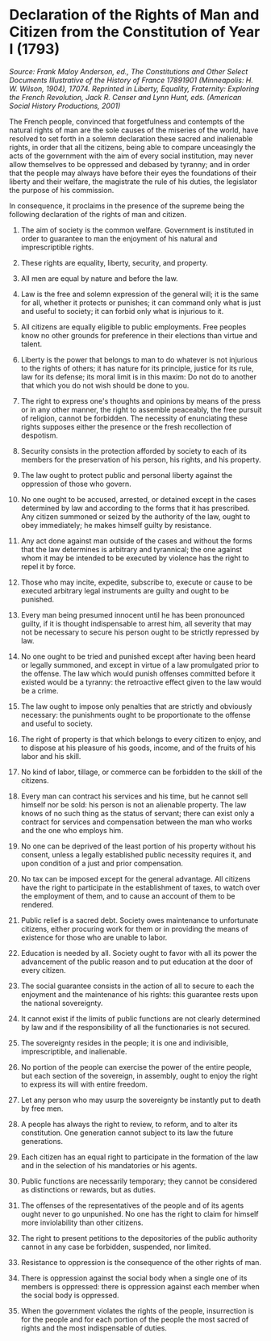 # Declaration of the Rights of Man and Citizen from the Constitution of Year I (1793)
*Source: Frank Maloy Anderson, ed., The Constitutions and Other Select Documents Illustrative of the History of France 1789­1901 (Minneapolis: H. W. Wilson, 1904), 170­74. Reprinted in Liberty, Equality, Fraternity: Exploring the French Revolution, Jack R. Censer and Lynn Hunt, eds. (American Social History Productions, 2001)*

The French people, convinced that forgetfulness and contempts of the natural rights of man are the sole causes of the miseries of the world, have resolved to set forth in a solemn declaration these sacred and inalienable rights, in order that all the citizens, being able to compare unceasingly the acts of the government with the aim of every social institution, may never allow themselves to be oppressed and debased by tyranny; and in order that the people may always have before their eyes the foundations of their liberty and their welfare, the magistrate the rule of his duties, the legislator the purpose of his commission.

In consequence, it proclaims in the presence of the supreme being the following declaration of the rights of man and citizen.

1. The aim of society is the common welfare. Government is instituted in order to guarantee to man the enjoyment of his natural and imprescriptible rights.

2. These rights are equality, liberty, security, and property.

3. All men are equal by nature and before the law.

4. Law is the free and solemn expression of the general will; it is the same for all, whether it protects or punishes; it can command only what is just and useful to society; it can forbid only what is injurious to it.

5. All citizens are equally eligible to public employments. Free peoples know no other grounds for preference in their elections than virtue and talent.

6. Liberty is the power that belongs to man to do whatever is not injurious to the rights of others; it has nature for its principle, justice for its rule, law for its defense; its moral limit is in this maxim: Do not do to another that which you do not wish should be done to you.

7. The right to express one's thoughts and opinions by means of the press or in any other manner, the right to assemble peaceably, the free pursuit of religion, cannot be forbidden. The necessity of enunciating these rights supposes either the presence or the fresh recollection of despotism.

8. Security consists in the protection afforded by society to each of its members for the preservation of his person, his rights, and his property.

9. The law ought to protect public and personal liberty against the oppression of those who govern.

10. No one ought to be accused, arrested, or detained except in the cases determined by law and according to the forms that it has prescribed. Any citizen summoned or seized by the authority of the law, ought to obey immediately; he makes himself guilty by resistance.

11. Any act done against man outside of the cases and without the forms that the law determines is arbitrary and tyrannical; the one against whom it may be intended to be executed by violence has the right to repel it by force.

12. Those who may incite, expedite, subscribe to, execute or cause to be executed arbitrary legal instruments are guilty and ought to be punished.

13. Every man being presumed innocent until he has been pronounced guilty, if it is thought indispensable to arrest him, all severity that may not be necessary to secure his person ought to be strictly repressed by law.

14. No one ought to be tried and punished except after having been heard or legally summoned, and except in virtue of a law promulgated prior to the offense. The law which would punish offenses committed before it existed would be a tyranny: the retroactive effect given to the law would be a crime.

15. The law ought to impose only penalties that are strictly and obviously necessary: the punishments ought to be proportionate to the offense and useful to society.

16. The right of property is that which belongs to every citizen to enjoy, and to dispose at his pleasure of his goods, income, and of the fruits of his labor and his skill.

17. No kind of labor, tillage, or commerce can be forbidden to the skill of the citizens.

18. Every man can contract his services and his time, but he cannot sell himself nor be sold: his person is not an alienable property. The law knows of no such thing as the status of servant; there can exist only a contract for services and compensation between the man who works and the one who employs him.

19. No one can be deprived of the least portion of his property without his consent, unless a legally established public necessity requires it, and upon condition of a just and prior compensation.

20. No tax can be imposed except for the general advantage. All citizens have the right to participate in the establishment of taxes, to watch over the employment of them, and to cause an account of them to be rendered.

21. Public relief is a sacred debt. Society owes maintenance to unfortunate citizens, either procuring work for them or in providing the means of existence for those who are unable to labor.

22. Education is needed by all. Society ought to favor with all its power the advancement of the public reason and to put education at the door of every citizen.

23. The social guarantee consists in the action of all to secure to each the enjoyment and the maintenance of his rights: this guarantee rests upon the national sovereignty.

24. It cannot exist if the limits of public functions are not clearly determined by law and if the responsibility of all the functionaries is not secured.

25. The sovereignty resides in the people; it is one and indivisible, imprescriptible, and inalienable.

26. No portion of the people can exercise the power of the entire people, but each section of the sovereign, in assembly, ought to enjoy the right to express its will with entire freedom.

27. Let any person who may usurp the sovereignty be instantly put to death by free men.

28. A people has always the right to review, to reform, and to alter its constitution. One generation cannot subject to its law the future generations.

29. Each citizen has an equal right to participate in the formation of the law and in the selection of his mandatories or his agents.

30. Public functions are necessarily temporary; they cannot be considered as distinctions or rewards, but as duties.

31. The offenses of the representatives of the people and of its agents ought never to go unpunished. No one has the right to claim for himself more inviolability than other citizens.

32. The right to present petitions to the depositories of the public authority cannot in any case be forbidden, suspended, nor limited.

33. Resistance to oppression is the consequence of the other rights of man.

34. There is oppression against the social body when a single one of its members is oppressed: there is oppression against each member when the social body is oppressed.

35. When the government violates the rights of the people, insurrection is for the people and for each portion of the people the most sacred of rights and the most indispensable of duties.
